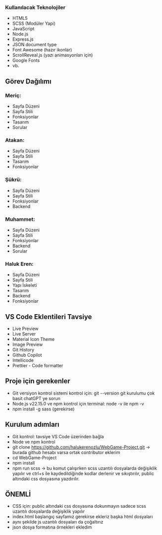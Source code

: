 ### Kullanılacak Teknolojiler

- HTML5
- SCSS (Modüler Yapi)
- JavaScript
- Node.js
- Express.js
- JSON document type
- Font Awesome (hazır ikonlar)
- ScrollReveal.js (yazı animasyonları için)
- Google Fonts
- vb.

## Görev Dağılımı

### Meriç:

- Sayfa Düzeni
- Sayfa Stili
- Fonksiyonlar
- Tasarım
- Sorular

### Atakan:

- Sayfa Düzeni
- Sayfa Stili
- Tasarım
- Fonksiyonlar

### Şükrü:

- Sayfa Düzeni
- Sayfa Stili
- Fonksiyonlar
- Backend

### Muhammet:

- Sayfa Düzeni
- Sayfa Stili
- Fonksiyonlar
- Backend
- Sorular

### Haluk Eren:

- Sayfa Düzeni
- Sayfa Stili
- Yapı İskeleti
- Tasarım
- Backend
- Fonksiyonlar

## VS Code Eklentileri Tavsiye

- Live Preview
- Live Server
- Material Icon Theme
- Image Preview
- Git History
- Github Copilot
- Intellicode
- Prettier - Code formatter

## Proje için gerekenler

- Git versiyon kontrol sistemi kontrol için: git --version git kurulumu çok basit chatGPT ye sorun
- Node.js v22.15.0 ve npm kontrol için terminal: node -v ile npm -v
- npm install -g sass (gerekirse)

## Kurulum adımları

- Git kontrol: tavsiye VS Code üzerinden bağla
- Node ve npm kontrol
- git clone https://github.com/halukerenozlu/WebGame-Project.git -> burada github hesabı varsa
  ortak contributor eklerim
- cd WebGame-Project
- npm install
- npm run scss -> bu komut çalışırken scss uzantılı dosyalarda değişiklik yapılır ve ctrl+s ile kaydedildiğinde kodlar derlenir ve sıkıştırılır, public altındaki css dosyasına yazdırılır.

## ÖNEMLİ

- CSS için: public altındaki css dosyasına dokunmayın sadece scss uzantılı dosyalarda değişiklik yapılır
- index.html başlangıç sayfamız gerekirse ekleriz başka html dosyaları
- aynı şekilde js uzantılı dosyaları da çoğaltırız
- json dosya formatına örnekleri ekledim
